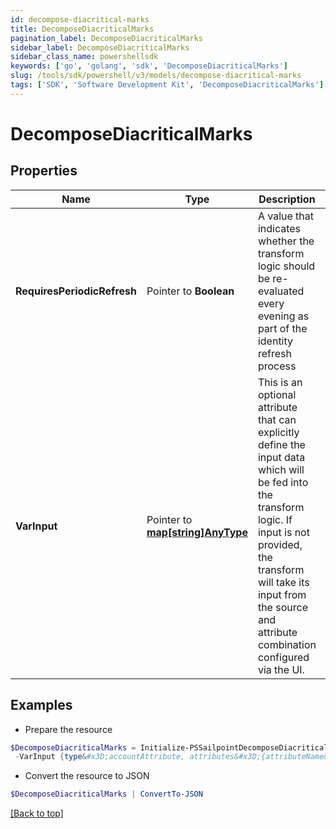 ```yaml
---
id: decompose-diacritical-marks
title: DecomposeDiacriticalMarks
pagination_label: DecomposeDiacriticalMarks
sidebar_label: DecomposeDiacriticalMarks
sidebar_class_name: powershellsdk
keywords: ['go', 'golang', 'sdk', 'DecomposeDiacriticalMarks'] 
slug: /tools/sdk/powershell/v3/models/decompose-diacritical-marks
tags: ['SDK', 'Software Development Kit', 'DecomposeDiacriticalMarks']
---
```



# DecomposeDiacriticalMarks

## Properties

Name | Type | Description | Notes
------------ | ------------- | ------------- | -------------
**RequiresPeriodicRefresh** |  Pointer to **Boolean** | A value that indicates whether the transform logic should be re-evaluated every evening as part of the identity refresh process | [optional] [default to $false]
**VarInput** |  Pointer to [**map[string]AnyType**](any-type) | This is an optional attribute that can explicitly define the input data which will be fed into the transform logic. If input is not provided, the transform will take its input from the source and attribute combination configured via the UI. | [optional] 

## Examples

- Prepare the resource
```powershell
$DecomposeDiacriticalMarks = Initialize-PSSailpointDecomposeDiacriticalMarks  -RequiresPeriodicRefresh false `
 -VarInput {type&#x3D;accountAttribute, attributes&#x3D;{attributeName&#x3D;first_name, sourceName&#x3D;Source}}
```

- Convert the resource to JSON
```powershell
$DecomposeDiacriticalMarks | ConvertTo-JSON
```


[[Back to top]](#) 

